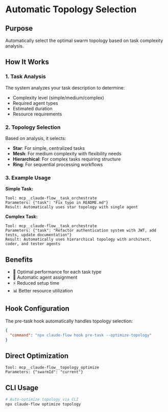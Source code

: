 # Automatic Topology Selection

## Purpose

Automatically select the optimal swarm topology based on task complexity analysis.

## How It Works

### 1. Task Analysis

The system analyzes your task description to determine:

- Complexity level (simple/medium/complex)
- Required agent types
- Estimated duration
- Resource requirements

### 2. Topology Selection

Based on analysis, it selects:

- **Star**: For simple, centralized tasks
- **Mesh**: For medium complexity with flexibility needs
- **Hierarchical**: For complex tasks requiring structure
- **Ring**: For sequential processing workflows

### 3. Example Usage

**Simple Task:**

```
Tool: mcp__claude-flow__task_orchestrate
Parameters: {"task": "Fix typo in README.md"}
Result: Automatically uses star topology with single agent
```

**Complex Task:**

```
Tool: mcp__claude-flow__task_orchestrate
Parameters: {"task": "Refactor authentication system with JWT, add tests, update documentation"}
Result: Automatically uses hierarchical topology with architect, coder, and tester agents
```

## Benefits

- 🎯 Optimal performance for each task type
- 🤖 Automatic agent assignment
- ⚡ Reduced setup time
- 📊 Better resource utilization

## Hook Configuration

The pre-task hook automatically handles topology selection:

```json
{
  "command": "npx claude-flow hook pre-task --optimize-topology"
}
```

## Direct Optimization

```
Tool: mcp__claude-flow__topology_optimize
Parameters: {"swarmId": "current"}
```

## CLI Usage

```bash
# Auto-optimize topology via CLI
npx claude-flow optimize topology
```
